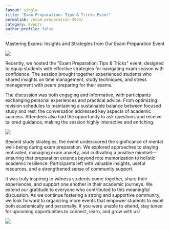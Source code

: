 ```yaml
---
layout: single
title: "Exam Preparation: Tips & Tricks Event"
permalink: /exam-preparation-2024/
category: Events
author_profile: false
---
```


Mastering Exams: Insights and Strategies from Our Exam Preparation Event

![](/assets/images/content-2024/exam-preparation-ws24-1.jpg)

Recently, we hosted the "Exam Preparation: Tips & Tricks" event, designed to equip students with effective strategies for navigating exam season with confidence. The session brought together experienced students who shared insights on time management, study techniques, and stress management with peers preparing for their exams.

The discussion was both engaging and informative, with participants exchanging personal experiences and practical advice. From optimizing revision schedules to maintaining a sustainable balance between focused study and rest, the conversation addressed key aspects of academic success. Attendees also had the opportunity to ask questions and receive tailored guidance, making the session highly interactive and enriching.

![](/assets/images/content-2024/exam-preparation-ws24-2.jpg)

Beyond study strategies, the event underscored the significance of mental well-being during exam preparation. We explored approaches to staying motivated, managing exam anxiety, and cultivating a positive mindset—ensuring that preparation extends beyond rote memorization to holistic academic resilience. Participants left with valuable insights, useful resources, and a strengthened sense of community support.

It was truly inspiring to witness students come together, share their experiences, and support one another in their academic journeys. We extend our gratitude to everyone who contributed to this meaningful discussion. As we continue fostering a strong and supportive community, we look forward to organizing more events that empower students to excel both academically and personally. If you were unable to attend, stay tuned for upcoming opportunities to connect, learn, and grow with us!

![](/assets/images/content-2024/exam-preparation-ws24-3.jpg)